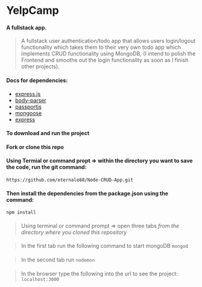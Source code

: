 # YelpCamp
#### A fullstack app.

> A fullstack user authentication/todo app that allows users login/logout functionality which takes them to their very own todo app which implements CRUD functionality using MongoDB, (I intend to polish the Frontend and smoothe out the login functionality as soon as I finish other projects).

#### Docs for dependencies:
* [express.js](https://expressjs.com "express")
* [body-parser](https://www.npmjs.com/package/body-parser "body-parser")
* [passportjs](http://passportjs.org/)
* [mongoose](https://www.mongoosejs.com "mongoose")
* [express](https://webpack.js.org "webpack")

#### To download and run the project
#### Fork or clone this repo
#### Using Termial or command propt => within the directory you want to save the code, run the git command:
`https://github.com/eternale88/Node-CRUD-App.git`
#### Then install the dependencies from the package.json using the command:
`npm install`
####
> Using terminal or command prompt => open three tabs *from the directory where you cloned this repository*
####
> In the first tab run the following command to start mongoDB
`mongod`
####
> In the second tab run
`nodemon`
####
> In the browser type the following into the url to see the project:
`localhost:3000`
